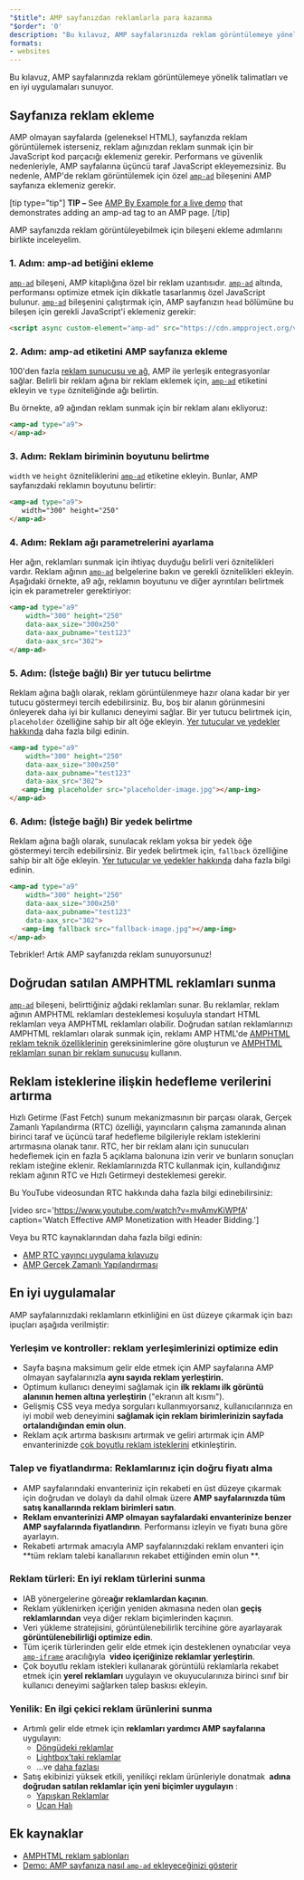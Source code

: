 ```yaml
---
"$title": AMP sayfanızdan reklamlarla para kazanma
"$order": '0'
description: "Bu kılavuz, AMP sayfalarınızda reklam görüntülemeye yönelik talimatları ve en iyi uygulamaları sunuyor. Bu nedenle, AMP'de reklam görüntülemek için özel amp-ad bileşenini..."
formats:
- websites
---
```


Bu kılavuz, AMP sayfalarınızda reklam görüntülemeye yönelik talimatları ve en iyi uygulamaları sunuyor.

## Sayfanıza reklam ekleme

AMP olmayan sayfalarda (geleneksel HTML), sayfanızda reklam görüntülemek isterseniz, reklam ağınızdan reklam sunmak için bir JavaScript kod parçacığı eklemeniz gerekir. Performans ve güvenlik nedenleriyle, AMP sayfalarına üçüncü taraf JavaScript ekleyemezsiniz. Bu nedenle, AMP'de reklam görüntülemek için özel [`amp-ad`](../../../../documentation/components/reference/amp-ad.md) bileşenini AMP sayfanıza eklemeniz gerekir.

[tip type="tip"] **TIP –** See [AMP By Example for a live demo](../../../../documentation/components/reference/amp-ad.md) that demonstrates adding an amp-ad tag to an AMP page. [/tip]

AMP sayfanızda reklam görüntüleyebilmek için bileşeni ekleme adımlarını birlikte inceleyelim.

### 1. Adım: amp-ad betiğini ekleme

[`amp-ad`](../../../../documentation/components/reference/amp-ad.md) bileşeni, AMP kitaplığına özel bir reklam uzantısıdır. [`amp-ad`](../../../../documentation/components/reference/amp-ad.md) altında, performansı optimize etmek için dikkatle tasarlanmış özel JavaScript bulunur. [`amp-ad`](../../../../documentation/components/reference/amp-ad.md) bileşenini çalıştırmak için, AMP sayfanızın `head` bölümüne bu bileşen için gerekli JavaScript'i eklemeniz gerekir:

```html
<script async custom-element="amp-ad" src="https://cdn.ampproject.org/v0/amp-ad-0.1.js"></script>
```

### 2. Adım: amp-ad etiketini AMP sayfanıza ekleme

100'den fazla [reklam sunucusu ve ağ](ads_vendors.md), AMP ile yerleşik entegrasyonlar sağlar. Belirli bir reklam ağına bir reklam eklemek için, [`amp-ad`](../../../../documentation/components/reference/amp-ad.md) etiketini ekleyin ve `type` özniteliğinde ağı belirtin.

Bu örnekte, a9 ağından reklam sunmak için bir reklam alanı ekliyoruz:

```html
<amp-ad type="a9">
</amp-ad>
```

### 3. Adım: Reklam biriminin boyutunu belirtme

`width` ve `height` özniteliklerini [`amp-ad`](../../../../documentation/components/reference/amp-ad.md) etiketine ekleyin. Bunlar, AMP sayfanızdaki reklamın boyutunu belirtir:

```html
<amp-ad type="a9">
   width="300" height="250"
</amp-ad>
```

### 4. Adım: Reklam ağı parametrelerini ayarlama

Her ağın, reklamları sunmak için ihtiyaç duyduğu belirli veri öznitelikleri vardır. Reklam ağının [`amp-ad`](../../../../documentation/components/reference/amp-ad.md) belgelerine bakın ve gerekli öznitelikleri ekleyin. Aşağıdaki örnekte, a9 ağı, reklamın boyutunu ve diğer ayrıntıları belirtmek için ek parametreler gerektiriyor:

```html
<amp-ad type="a9"
    width="300" height="250"
    data-aax_size="300x250"
    data-aax_pubname="test123"
    data-aax_src="302">
</amp-ad>
```

### 5. Adım: (İsteğe bağlı) Bir yer tutucu belirtme

Reklam ağına bağlı olarak, reklam görüntülenmeye hazır olana kadar bir yer tutucu göstermeyi tercih edebilirsiniz. Bu, boş bir alanın görünmesini önleyerek daha iyi bir kullanıcı deneyimi sağlar. Bir yer tutucu belirtmek için, `placeholder` özelliğine sahip bir alt öğe ekleyin. [Yer tutucular ve yedekler hakkında](../../../../documentation/guides-and-tutorials/develop/style_and_layout/placeholders.md) daha fazla bilgi edinin.

```html
<amp-ad type="a9"
    width="300" height="250"
    data-aax_size="300x250"
    data-aax_pubname="test123"
    data-aax_src="302">
   <amp-img placeholder src="placeholder-image.jpg"></amp-img>
</amp-ad>
```

### 6. Adım: (İsteğe bağlı) Bir yedek belirtme

Reklam ağına bağlı olarak, sunulacak reklam yoksa bir yedek öğe göstermeyi tercih edebilirsiniz. Bir yedek belirtmek için, `fallback` özelliğine sahip bir alt öğe ekleyin. [Yer tutucular ve yedekler hakkında](../../../../documentation/guides-and-tutorials/develop/style_and_layout/placeholders.md) daha fazla bilgi edinin.

```html
<amp-ad type="a9"
    width="300" height="250"
    data-aax_size="300x250"
    data-aax_pubname="test123"
    data-aax_src="302">
   <amp-img fallback src="fallback-image.jpg"></amp-img>
</amp-ad>
```

Tebrikler! Artık AMP sayfanızda reklam sunuyorsunuz!

## Doğrudan satılan AMPHTML reklamları sunma

[`amp-ad`](../../../../documentation/components/reference/amp-ad.md) bileşeni, belirttiğiniz ağdaki reklamları sunar. Bu reklamlar, reklam ağının AMPHTML reklamları desteklemesi koşuluyla standart HTML reklamları veya AMPHTML reklamları olabilir. Doğrudan satılan reklamlarınızı AMPHTML reklamları olarak sunmak için, reklamı AMP HTML'de [AMPHTML reklam teknik özelliklerinin](../../../../documentation/guides-and-tutorials/learn/a4a_spec.md) gereksinimlerine göre oluşturun ve [AMPHTML reklamları sunan bir reklam sunucusu](https://github.com/ampproject/amphtml/blob/master/ads/google/a4a/docs/a4a-readme.md#publishers) kullanın.

## Reklam isteklerine ilişkin hedefleme verilerini artırma

Hızlı Getirme (Fast Fetch) sunum mekanizmasının bir parçası olarak, Gerçek Zamanlı Yapılandırma (RTC) özelliği, yayıncıların çalışma zamanında alınan birinci taraf ve üçüncü taraf hedefleme bilgileriyle reklam isteklerini artırmasına olanak tanır. RTC, her bir reklam alanı için sunucuları hedeflemek için en fazla 5 açıklama balonuna izin verir ve bunların sonuçları reklam isteğine eklenir. Reklamlarınızda RTC kullanmak için, kullandığınız reklam ağının RTC ve Hızlı Getirmeyi desteklemesi gerekir.

Bu YouTube videosundan RTC hakkında daha fazla bilgi edinebilirsiniz:

[video src='https://www.youtube.com/watch?v=mvAmvKiWPfA' caption='Watch Effective AMP Monetization with Header Bidding.']

Veya bu RTC kaynaklarından daha fazla bilgi edinin:

- [AMP RTC yayıncı uygulama kılavuzu](https://github.com/ampproject/amphtml/blob/master/extensions/amp-a4a/rtc-publisher-implementation-guide.md)
- [AMP Gerçek Zamanlı Yapılandırması](https://github.com/ampproject/amphtml/blob/master/extensions/amp-a4a/rtc-documentation.md)

## En iyi uygulamalar

AMP sayfalarınızdaki reklamların etkinliğini en üst düzeye çıkarmak için bazı ipuçları aşağıda verilmiştir:

### Yerleşim ve kontroller: reklam yerleşimlerinizi optimize edin

- Sayfa başına maksimum gelir elde etmek için AMP sayfalarına AMP olmayan sayfalarınızla **aynı sayıda reklam yerleştirin.**
- Optimum kullanıcı deneyimi sağlamak için **ilk reklamı ilk görüntü alanının hemen altına yerleştirin** ("ekranın alt kısmı").
- Gelişmiş CSS veya medya sorguları kullanmıyorsanız, kullanıcılarınıza en iyi mobil web deneyimini **sağlamak için reklam birimlerinizin sayfada ortalandığından emin olun**.
- Reklam açık artırma baskısını artırmak ve geliri artırmak için AMP envanterinizde [çok boyutlu reklam isteklerini](https://github.com/ampproject/amphtml/blob/master/ads/README.md#support-for-multi-size-ad-requests) etkinleştirin.

### Talep ve fiyatlandırma: Reklamlarınız için doğru fiyatı alma

- AMP sayfalarındaki envanteriniz için rekabeti en üst düzeye çıkarmak için doğrudan ve dolaylı da dahil olmak üzere **AMP sayfalarınızda tüm satış kanallarında reklam birimleri satın**.
- **Reklam envanterinizi AMP olmayan sayfalardaki envanterinize benzer AMP sayfalarında fiyatlandırın**. Performansı izleyin ve fiyatı buna göre ayarlayın.
- Rekabeti artırmak amacıyla AMP sayfalarınızdaki reklam envanteri için **tüm reklam talebi kanallarının rekabet ettiğinden emin olun **.

### Reklam türleri: En iyi reklam türlerini sunma

- <a>IAB yönergelerine göre</a><strong>ağır reklamlardan kaçının</strong>.
- Reklam yüklenirken içeriğin yeniden akmasına neden olan **geçiş reklamlarından** veya diğer reklam biçimlerinden kaçının.
- Veri yükleme stratejisini, görüntülenebilirlik tercihine göre ayarlayarak **görüntülenebilirliği optimize edin**.
- Tüm içerik türlerinden gelir elde etmek için <a>desteklenen oynatıcılar</a> veya [<code>amp-iframe</code>](../../../../documentation/components/index.html#media) aracılığıyla <strong>&nbsp;video içeriğinize reklamlar yerleştirin</strong>.
- Çok boyutlu reklam istekleri kullanarak görüntülü reklamlarla rekabet etmek için **yerel reklamları** uygulayın ve okuyucularınıza birinci sınıf bir kullanıcı deneyimi sağlarken talep baskısı ekleyin.

### Yenilik: En ilgi çekici reklam ürünlerini sunma

- Artımlı gelir elde etmek için **reklamları yardımcı AMP sayfalarına** uygulayın:
    - [Döngüdeki reklamlar](../../../../documentation/examples/documentation/Carousel_Ad.html)
    - [Lightbox'taki reklamlar](../../../../documentation/examples/documentation/Lightbox_Ad.html)
    - ...ve [daha fazlası](../../../../documentation/examples/index.html)
- Satış ekibinizi yüksek etkili, yenilikçi reklam ürünleriyle donatmak **&nbsp;adına doğrudan satılan reklamlar için yeni biçimler uygulayın** :
    - [Yapışkan Reklamlar](../../../../documentation/examples/documentation/amp-sticky-ad.html)
    - [Ucan Halı](../../../../documentation/examples/documentation/amp-fx-flying-carpet.html)

## Ek kaynaklar

- [AMPHTML reklam şablonları](../../../../documentation/examples/index.html)
- [Demo: AMP sayfanıza nasıl `amp-ad` ekleyeceğinizi gösterir](../../../../documentation/components/reference/amp-ad.md)
